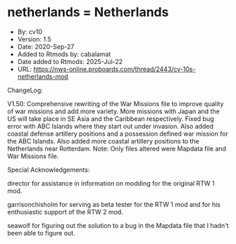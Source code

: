 # netherlands = Netherlands

* By: cv10
* Version: 1.5
* Date: 2020-Sep-27
* Added to Rtmods by: cabalamat
* Date added to Rtmods: 2025-Jul-22
* URL: <https://nws-online.proboards.com/thread/2443/cv-10s-netherlands-mod>


ChangeLog:

V1.50: Comprehensive rewriting of the War Missions file to improve quality
of war missions and add more variety. More missions with Japan and the US
will take place in SE Asia and the Caribbean respectively. Fixed bug error
with ABC Islands where they start out under invasion. Also added coastal
defense artillery positions and a possession defined war mission for the
ABC Islands. Also added more coastal artillery positions to the Netherlands
near Rotterdam. Note: Only files altered were Mapdata file and War Missions
file.

Special Acknowledgements:

director for assistance in information on modding for the original RTW 1
mod.

garrisonchisholm for serving as beta tester for the RTW 1 mod and for his
enthusiastic support of the RTW 2 mod.

seawolf for figuring out the solution to a bug in the Mapdata file that I
hadn't been able to figure out.

